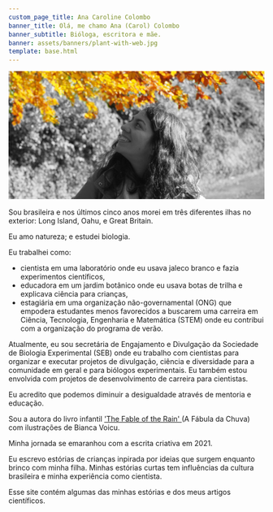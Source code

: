 ```yaml
---
custom_page_title: Ana Caroline Colombo
banner_title: Olá, me chamo Ana (Carol) Colombo
banner_subtitle: Bióloga, escritora e mãe.
banner: assets/banners/plant-with-web.jpg
template: base.html
---
```


<img src="/assets/about-image-b&w-yellow-crop.jpg" class="about-img"
     alt="Uma foto minha olhando para as folhas amarelas de uma árvore em um parque no outono.">

Sou brasileira e nos últimos cinco anos morei em três diferentes ilhas no exterior:
Long Island, Oahu, e Great Britain. 

Eu amo natureza; e estudei biologia.

Eu trabalhei como:
* cientista em uma laboratório onde eu usava jaleco branco e fazia experimentos científicos,
* educadora em um jardim botânico onde eu usava botas de trilha e explicava ciência para crianças,
* estagiária em uma organização não-governamental (ONG) que empodera estudantes menos favorecidos a buscarem uma carreira em
Ciência, Tecnologia, Engenharia e Matemática (STEM) onde eu contribui com a organização do programa de verão.

Atualmente, eu sou secretária de Engajamento e Divulgação da Sociedade de Biologia Experimental (SEB) onde eu trabalho com cientistas para organizar e executar projetos de divulgação, ciência e diversidade para a comunidade em geral e para biólogos experimentais. Eu também estou envolvida com projetos de desenvolvimento de carreira para cientistas.

Eu acredito que podemos diminuir a desigualdade através de mentoria e educação. 

Sou a autora do livro infantil ['The Fable of the Rain' ](https://www.acarolcolombo.com/news/book) (A Fábula da Chuva) com ilustrações de Bianca Voicu.

Minha jornada se emaranhou com a escrita criativa em 2021.

Eu escrevo estórias de crianças inpirada por ideias que surgem enquanto brinco com minha filha.
Minhas estórias curtas tem influências da cultura brasileira e minha experiência como cientista.

Esse site contém algumas das minhas estórias e dos meus artigos científicos.




